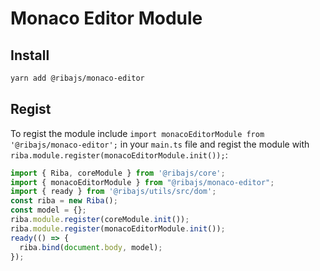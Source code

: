 # Monaco Editor Module

## Install

```bash
yarn add @ribajs/monaco-editor
```

## Regist

To regist the module include `import monacoEditorModule from '@ribajs/monaco-editor';` in your `main.ts` file and regist the module with `riba.module.register(monacoEditorModule.init());`:

```ts
import { Riba, coreModule } from '@ribajs/core';
import { monacoEditorModule } from "@ribajs/monaco-editor";
import { ready } from '@ribajs/utils/src/dom';
const riba = new Riba();
const model = {};
riba.module.register(coreModule.init());
riba.module.register(monacoEditorModule.init());
ready(() => {
  riba.bind(document.body, model);
});
```
